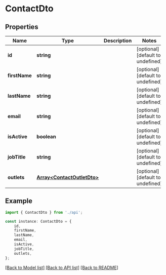 # ContactDto


## Properties

Name | Type | Description | Notes
------------ | ------------- | ------------- | -------------
**id** | **string** |  | [optional] [default to undefined]
**firstName** | **string** |  | [optional] [default to undefined]
**lastName** | **string** |  | [optional] [default to undefined]
**email** | **string** |  | [optional] [default to undefined]
**isActive** | **boolean** |  | [optional] [default to undefined]
**jobTitle** | **string** |  | [optional] [default to undefined]
**outlets** | [**Array&lt;ContactOutletDto&gt;**](ContactOutletDto.md) |  | [optional] [default to undefined]

## Example

```typescript
import { ContactDto } from './api';

const instance: ContactDto = {
    id,
    firstName,
    lastName,
    email,
    isActive,
    jobTitle,
    outlets,
};
```

[[Back to Model list]](../README.md#documentation-for-models) [[Back to API list]](../README.md#documentation-for-api-endpoints) [[Back to README]](../README.md)
